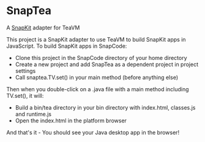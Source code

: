 # SnapTea
A [SnapKit](https://github.com/reportmill/SnapKit) adapter for TeaVM

This project is a SnapKit adapter to use TeaVM to build SnapKit apps in JavaScript. To build SnapKit apps in SnapCode:

  - Clone this project in the SnapCode directory of your home directory
  - Create a new project and add SnapTea as a dependent project in project settings
  - Call snaptea.TV.set() in your main method (before anything else)
  
Then when you double-click on a .java file with a main method including TV.set(), it will:

  - Build a bin/tea directory in your bin directory with index.html, classes.js and runtime.js
  - Open the index.html in the platform browser
  
And that's it - You should see your Java desktop app in the browser!
